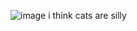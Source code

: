 ![image](https://i.pinimg.com/736x/32/25/ec/3225ec1ae2a3f52f71a03498e0155bfa.jpg)
i think cats are silly
